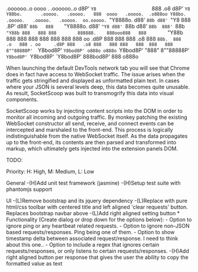 

 .oooooo..o                     oooo                      .    .oooooo..o
d8P'    `Y8                     `888                    .o8   d8P'    `Y8
Y88bo.       .ooooo.   .ooooo.   888  oooo   .ooooo.  .o888oo Y88bo.       .ooooo.   .ooooo.   .ooooo.  oo.ooooo.
 `"Y8888o.  d88' `88b d88' `"Y8  888 .8P'   d88' `88b   888    `"Y8888o.  d88' `"Y8 d88' `88b d88' `88b  888' `88b
     `"Y88b 888   888 888        888888.    888ooo888   888        `"Y88b 888       888   888 888   888  888   888
oo     .d8P 888   888 888   .o8  888 `88b.  888    .o   888 . oo     .d8P 888   .o8 888   888 888   888  888   888
8""88888P'  `Y8bod8P' `Y8bod8P' o888o o888o `Y8bod8P'   "888" 8""88888P'  `Y8bod8P' `Y8bod8P' `Y8bod8P'  888bod8P'
                                                                                                         888
                                                                                                        o888o




When launching the default DevTools network tab you will see that Chrome does in fact have access to WebSocket traffic.
The issue arises when the traffic gets stringified and displayed as unformatted plain text. In cases where your JSON is
several levels deep, this data becomes quite unusable. As result, SocketScoop was built to transmogrify this data into
visual components.

SocketScoop works by injecting content scripts into the DOM in order to monitor all incoming and outgoing traffic.
By monkey patching the existing WebSocket constructor all send, receive, and connect events can be intercepted and
marshaled to the front-end. This process is logically indistinguishable from the native WebSocket itself.  As the data
propagates up to the front-end, its contents are then parsed and transformed into markup, which ultimately gets injected
into the extension panels DOM.



TODO:

Priority:
  H: High,
  M: Medium,
  L: Low

General
  -(H)Add unit test framework (jasmine)
  -(H)Setup test suite with phantomjs support

UI
  -(L)Remove bootstrap and its jquery dependency
  -(L)Replace with pure html/css toolbar with centered title and left aligned 'clear requests' button. Replaces bootstrap navbar above
  -(L)Add right aligned setting button
      * Functionality (Create dialog or drop down for the options below):
          - Option to ignore ping or any heartbeat related requests.
          - Option to ignore non-JSON based requests/responses. Ping being one of them.
          - Option to show timestamp delta between associated request/response. I need to think about this one..
          - Option to include a regex that ignores certain requests/responses, or only listens to certain requests/responses.
  -(H)Add right aligned button per response that gives the user the ability to copy the formatted value as text